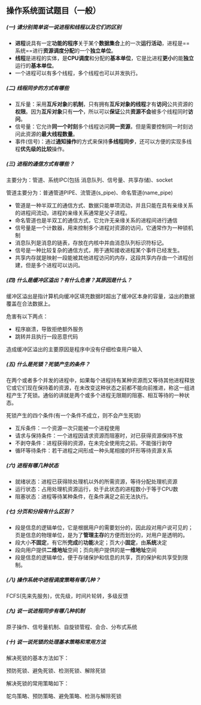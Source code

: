 ## 操作系统面试题目（一般）

##### (一) 请分别简单说一说进程和线程以及它们的区别

- **进程**说具有一定**功能的程序**关于某个**数据集合**上的一次**运行活动**，进程是==系统==进行**资源调度分配**的一个**独立单位**。
- **线程**是进程的实体，是**CPU调度**和分配的**基本单位**，它是比进程**更小**的能**独立**运行的**基本单位**。
- 一个进程可以有多个线程，多个线程也可以并发执行。

##### (二) 线程同步的方式有哪些

- 互斥量：采用**互斥对象**的**机制**，只有拥有**互斥对象的线程**才有**访问**公共资源的**权限**。因为**互斥对象**只有**一个**，所以可以**保证**公共**资源不会**被多个线程同时**访问**。
- 信号量：它允许**同一个时刻**多个线程访问**同一资源**，但是需要控制同一时刻访问此资源的**最大线程数量**。
- 事件(信号)：通过**通知操作**的方式来保持**多线程同步**，还可以方便的实现多线程**优先级的比较**操作。

##### (三) 进程的通信方式有哪些？

主要分为：管道、系统IPC(包括 消息队列、信号量、共享存储)、socket

管道主要分为：普通管道PIPE、流管道(s_pipe)、命名管道(name_pipe)

- 管道是一种半双工的通信方式、数据只能单项流动，并且只能在具有亲缘关系的进程间流动，进程的亲缘关系通常是父子进程。
- 命名管道也是半双工的通信方式，它允许无亲缘关系的进程间进行通信
- 信号量是一个计数器，用来控制多个进程对资源的访问，它通常作为一种锁机制
- 消息队列是消息的链表，存放在内核中并由消息队列标识符标记。
- 信号是一种比较复杂的通信方式，用于通知接收进程某个事件已经发生。
- 共享内存就是映射一段能被其他进程访问的内存，这段共享内存由一个进程创建，但是多个进程可以访问。

##### (四) 什么是缓冲区溢出？有什么危害？其原因是什么？

缓冲区溢出是指计算机向缓冲区填充数据时超出了缓冲区本身的容量，溢出的数据覆盖在合法数据上。

危害有以下两点：

- 程序崩溃，导致拒绝额外服务
- 跳转并且执行一段恶意代码

造成缓冲区溢出的主要原因是程序中没有仔细检查用户输入

##### (五) 什么是死锁？死锁产生的条件？

在两个或者多个并发的进程中，如果每个进程持有某种资源而又等待其他进程释放它或它们现在保持着的资源，在未改变这种状态之前都不能向前推进，称这一组进程产生了死锁。通俗的讲就是两个或多个进程无限期的阻塞、相互等待的一种状态。

死锁产生的四个条件(有一个条件不成立，则不会产生死锁)

- 互斥条件：一个资源一次只能被一个进程使用
- 请求与保持条件：一个进程因请求资源而阻塞时，对已获得资源保持不放
- 不剥夺条件：进程获得的资源，在未完全使用完之前。不能强行剥夺
- 循环等待条件：若干进程之间形成一种头尾相接的环形等待资源关系

##### (六) 进程有哪几种状态

- 就绪状态：进程已获得除处理机以外的所需资源，等待分配处理机资源
- 运行状态：占用处理机资源运行，处于此状态的进程数小于等于CPU数
- 阻塞状态：进程等待某种条件，在条件满足之前无法执行。

##### (七) 分页和分段有什么区别？

- 段是信息的逻辑单位，它是根据用户的需要划分的，因此段对用户说可见的；页是信息的物理单位，是为了**管理主存**的方便而划分的，对用户是透明的。
- 段大小**不固定**，有它所**完成**的**功能**决定；页大小**固定**，由**系统**决定
- 段向用户提供**二维地址**空间；页向用户提供的是**一维地址**空间
- 段是信息的逻辑单位，便于存储保护和信息的共享，页的保护和共享受到限制。

##### (八) 操作系统中进程调度策略有哪几种？

FCFS(先来先服务)，优先级，时间片轮转，多级反馈

##### (九) 说一说进程同步有哪几种机制

原子操作、信号量机制、自旋锁管程、会合、分布式系统

##### (十) 说一说死锁的处理基本策略和常用方法

解决死锁的基本方法如下：

预防死锁、避免死锁、检测死锁、解除死锁

解决死锁的常用策略如下：

鸵鸟策略、预防策略、避免策略、检测与解除死锁
